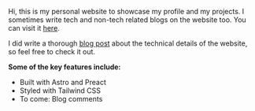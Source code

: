 Hi, this is my personal website to showcase my profile and my projects. I sometimes write tech and non-tech related blogs on the website too. You can visit it [here](https://hieunguyen.vercel.app/).

I did write a thorough [blog post](https://hieunguyen.vercel.app/blog/tech-stack) about the technical details of the website, so feel free to check it out.

**Some of the key features include:**

- Built with Astro and Preact
- Styled with Tailwind CSS
- To come: Blog comments